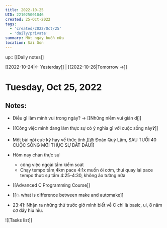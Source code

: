 ```yaml
---
title: 2022-10-25
UID: 221025001046
created: 25-Oct-2022
tags:
  - 'created/2022/Oct/25'
  - 'daily/private'
summary: Một ngày buồn nữa
location: Sài Gòn
---
```

up:: [[Daily notes]]

[[2022-10-24|<- Yesterday]] | [[2022-10-26|Tomorrow ->]]
# Tuesday, Oct 25, 2022

## Notes:

- Điều gì làm mình vui trong ngày? -> [[Những niềm vui giản dị]]

- [[Công việc mình đang làm thực sự có ý nghĩa gì với cuộc sống này❓]]
- Một bài nói cực kỳ hay về thức tỉnh [[@ Đoàn Quý Lâm, SAU TUỔI 40 CUỘC SỐNG MỚI THỰC SỰ BẮT ĐẦU]]

- Hôm nay chán thực sự
	- công việc ngoài tầm kiểm soát
	- Chạy tempo tầm 4km pace 4:1x muốn ói cơm, thui quay lại pace tempo thực sự tầm 4:25-4:30, không ảo tưởng nữa


- [[Advanced C Programming Course]]
- [[💥 what is difference between make and automake]]
- 23:41:  Nhận ra những thứ trước giờ mình biết về C chỉ là basic, ui, 8 năm cơ đấy hiu hiu.


![[Tasks list]]
